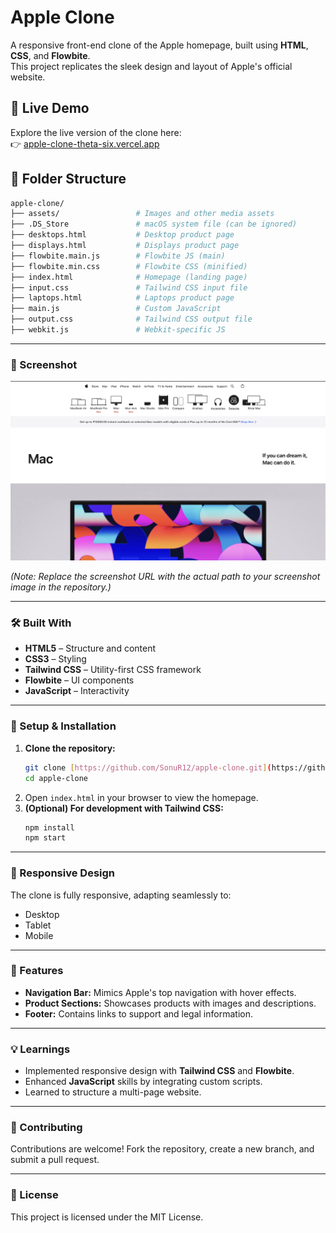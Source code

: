 # Apple Clone

A responsive front-end clone of the Apple homepage, built using **HTML**, **CSS**, and **Flowbite**.  
This project replicates the sleek design and layout of Apple's official website.

## 🚀 Live Demo

Explore the live version of the clone here:  
👉 [apple-clone-theta-six.vercel.app](https://apple-clone-theta-six.vercel.app)

## 📂 Folder Structure

```bash
apple-clone/
├── assets/                 # Images and other media assets
├── .DS_Store               # macOS system file (can be ignored)
├── desktops.html           # Desktop product page
├── displays.html           # Displays product page
├── flowbite.main.js        # Flowbite JS (main)
├── flowbite.min.css        # Flowbite CSS (minified)
├── index.html              # Homepage (landing page)
├── input.css               # Tailwind CSS input file
├── laptops.html            # Laptops product page
├── main.js                 # Custom JavaScript
├── output.css              # Tailwind CSS output file
├── webkit.js               # Webkit-specific JS
```

---

### 📸 Screenshot

![Apple Clone Screenshot](https://raw.githubusercontent.com/SonuR12/apple-clone/main/assets/apple.png)


*(Note: Replace the screenshot URL with the actual path to your screenshot image in the repository.)*

---

### 🛠️ Built With

* **HTML5** – Structure and content
* **CSS3** – Styling
* **Tailwind CSS** – Utility-first CSS framework
* **Flowbite** – UI components
* **JavaScript** – Interactivity

---

### 🔧 Setup & Installation

1.  **Clone the repository:**
    ```bash
    git clone [https://github.com/SonuR12/apple-clone.git](https://github.com/SonuR12/apple-clone.git)
    cd apple-clone
    ```
2.  Open `index.html` in your browser to view the homepage.
3.  **(Optional) For development with Tailwind CSS:**
    ```bash
    npm install
    npm start
    ```

---

### 📱 Responsive Design

The clone is fully responsive, adapting seamlessly to:
* Desktop
* Tablet
* Mobile

---

### 🧪 Features

* **Navigation Bar:** Mimics Apple's top navigation with hover effects.
* **Product Sections:** Showcases products with images and descriptions.
* **Footer:** Contains links to support and legal information.

---

### 💡 Learnings

* Implemented responsive design with **Tailwind CSS** and **Flowbite**.
* Enhanced **JavaScript** skills by integrating custom scripts.
* Learned to structure a multi-page website.

---

### 🤝 Contributing

Contributions are welcome! Fork the repository, create a new branch, and submit a pull request.

---

### 📄 License

This project is licensed under the MIT License.
